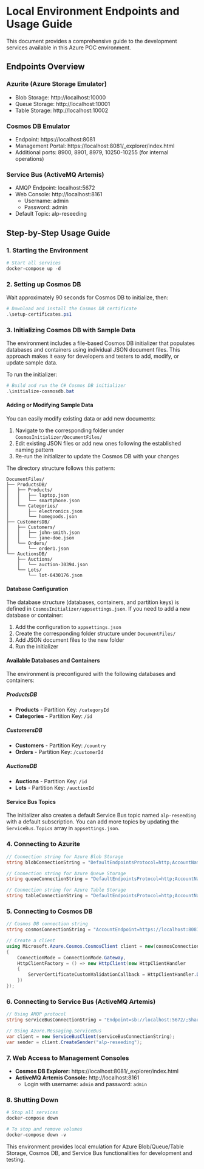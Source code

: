 # Local Environment Endpoints and Usage Guide

This document provides a comprehensive guide to the development services available in this Azure POC environment.

## Endpoints Overview

### Azurite (Azure Storage Emulator)

- Blob Storage: http://localhost:10000
- Queue Storage: http://localhost:10001
- Table Storage: http://localhost:10002

### Cosmos DB Emulator

- Endpoint: https://localhost:8081
- Management Portal: https://localhost:8081/_explorer/index.html
- Additional ports: 8900, 8901, 8979, 10250-10255 (for internal operations)

### Service Bus (ActiveMQ Artemis)

- AMQP Endpoint: localhost:5672
- Web Console: http://localhost:8161
  - Username: admin
  - Password: admin
- Default Topic: alp-reseeding

## Step-by-Step Usage Guide

### 1. Starting the Environment

```powershell
# Start all services
docker-compose up -d
```

### 2. Setting up Cosmos DB

Wait approximately 90 seconds for Cosmos DB to initialize, then:

```powershell
# Download and install the Cosmos DB certificate
.\setup-certificates.ps1
```

### 3. Initializing Cosmos DB with Sample Data

The environment includes a file-based Cosmos DB initializer that populates databases and containers using individual JSON document files. This approach makes it easy for developers and testers to add, modify, or update sample data.

To run the initializer:

```powershell
# Build and run the C# Cosmos DB initializer
.\initialize-cosmosdb.bat
```

#### Adding or Modifying Sample Data

You can easily modify existing data or add new documents:

1. Navigate to the corresponding folder under `CosmosInitializer/DocumentFiles/`
2. Edit existing JSON files or add new ones following the established naming pattern
3. Re-run the initializer to update the Cosmos DB with your changes

The directory structure follows this pattern:
```
DocumentFiles/
├── ProductsDB/
│   ├── Products/
│   │   ├── laptop.json
│   │   └── smartphone.json
│   └── Categories/
│       ├── electronics.json
│       └── homegoods.json
├── CustomersDB/
│   ├── Customers/
│   │   ├── john-smith.json
│   │   └── jane-doe.json
│   └── Orders/
│       └── order1.json
└── AuctionsDB/
    ├── Auctions/
    │   └── auction-30394.json
    └── Lots/
        └── lot-6430176.json
```

#### Database Configuration

The database structure (databases, containers, and partition keys) is defined in `CosmosInitializer/appsettings.json`. If you need to add a new database or container:

1. Add the configuration to `appsettings.json`
2. Create the corresponding folder structure under `DocumentFiles/`
3. Add JSON document files to the new folder
4. Run the initializer

#### Available Databases and Containers

The environment is preconfigured with the following databases and containers:

##### ProductsDB
- **Products** - Partition Key: `/categoryId`
- **Categories** - Partition Key: `/id`

##### CustomersDB
- **Customers** - Partition Key: `/country`
- **Orders** - Partition Key: `/customerId`

##### AuctionsDB
- **Auctions** - Partition Key: `/id`
- **Lots** - Partition Key: `/auctionId`

#### Service Bus Topics

The initializer also creates a default Service Bus topic named `alp-reseeding` with a default subscription. You can add more topics by updating the `ServiceBus.Topics` array in `appsettings.json`.

### 4. Connecting to Azurite

```csharp
// Connection string for Azure Blob Storage
string blobConnectionString = "DefaultEndpointsProtocol=http;AccountName=devstoreaccount1;AccountKey=Eby8vdM02xNOcqFlqUwJPLlmEtlCDXJ1OUzFT50uSRZ6IFsuFq2UVErCz4I6tq/K1SZFPTOtr/KBHBeksoGMGw==;BlobEndpoint=http://localhost:10000/devstoreaccount1;";

// Connection string for Azure Queue Storage
string queueConnectionString = "DefaultEndpointsProtocol=http;AccountName=devstoreaccount1;AccountKey=Eby8vdM02xNOcqFlqUwJPLlmEtlCDXJ1OUzFT50uSRZ6IFsuFq2UVErCz4I6tq/K1SZFPTOtr/KBHBeksoGMGw==;QueueEndpoint=http://localhost:10001/devstoreaccount1;";

// Connection string for Azure Table Storage
string tableConnectionString = "DefaultEndpointsProtocol=http;AccountName=devstoreaccount1;AccountKey=Eby8vdM02xNOcqFlqUwJPLlmEtlCDXJ1OUzFT50uSRZ6IFsuFq2UVErCz4I6tq/K1SZFPTOtr/KBHBeksoGMGw==;TableEndpoint=http://localhost:10002/devstoreaccount1;";
```

### 5. Connecting to Cosmos DB

```csharp
// Cosmos DB connection string
string cosmosConnectionString = "AccountEndpoint=https://localhost:8081/;AccountKey=C2y6yDjf5/R+ob0N8A7Cgv30VRDJIWEHLM+4QDU5DE2nQ9nDuVTqobD4b8mGGyPMbIZnqyMsEcaGQy67XIw/Jw==;";

// Create a client
using Microsoft.Azure.Cosmos.CosmosClient client = new(cosmosConnectionString, new CosmosClientOptions
{
    ConnectionMode = ConnectionMode.Gateway,
    HttpClientFactory = () => new HttpClient(new HttpClientHandler
    {
        ServerCertificateCustomValidationCallback = HttpClientHandler.DangerousAcceptAnyServerCertificateValidator
    })
});
```

### 6. Connecting to Service Bus (ActiveMQ Artemis)

```csharp
// Using AMQP protocol
string serviceBusConnectionString = "Endpoint=sb://localhost:5672/;SharedAccessKeyName=admin;SharedAccessKey=admin";

// Using Azure.Messaging.ServiceBus
var client = new ServiceBusClient(serviceBusConnectionString);
var sender = client.CreateSender("alp-reseeding");
```

### 7. Web Access to Management Consoles

- **Cosmos DB Explorer:** https://localhost:8081/_explorer/index.html
- **ActiveMQ Artemis Console:** http://localhost:8161
  - Login with username: `admin` and password: `admin`

### 8. Shutting Down

```powershell
# Stop all services
docker-compose down

# To stop and remove volumes
docker-compose down -v
```

This environment provides local emulation for Azure Blob/Queue/Table Storage, Cosmos DB, and Service Bus functionalities for development and testing.
